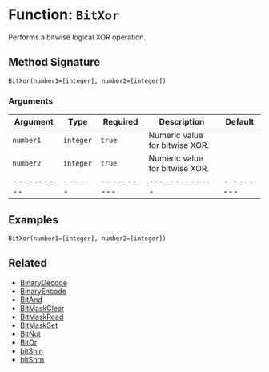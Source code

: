 [comment]: # (Note: This documentation is generated dynamically in the build process.  To modify the contents, change the javadoc on the _invoke method of the BIF class)

# Function: `BitXor`

Performs a bitwise logical XOR operation.

## Method Signature
```
BitXor(number1=[integer], number2=[integer])
```
### Arguments

| Argument | Type | Required | Description | Default |
|----------|------|----------|-------------|---------|
| `number1` | `integer` | `true` | Numeric value for bitwise XOR. | |
| `number2` | `integer` | `true` | Numeric value for bitwise XOR. | |
|----------|------|----------|-------------|---------|



## Examples

```
BitXor(number1=[integer], number2=[integer])
```

## Related
  * [BinaryDecode](BinaryDecode.md)
  * [BinaryEncode](BinaryEncode.md)
  * [BitAnd](BitAnd.md)
  * [BitMaskClear](BitMaskClear.md)
  * [BitMaskRead](BitMaskRead.md)
  * [BitMaskSet](BitMaskSet.md)
  * [BitNot](BitNot.md)
  * [BitOr](BitOr.md)
  * [bitShln](bitShln.md)
  * [bitShrn](bitShrn.md)
